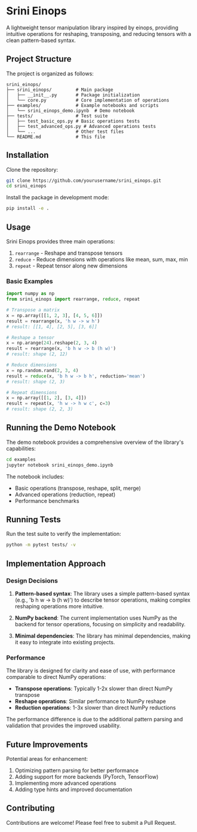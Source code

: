 # Srini Einops

A lightweight tensor manipulation library inspired by einops, providing intuitive operations for reshaping, transposing, and reducing tensors with a clean pattern-based syntax.

## Project Structure

The project is organized as follows:

```
srini_einops/
├── srini_einops/         # Main package
│   ├── __init__.py       # Package initialization
│   └── core.py           # Core implementation of operations
├── examples/             # Example notebooks and scripts
│   └── srini_einops_demo.ipynb  # Demo notebook
├── tests/                # Test suite
│   ├── test_basic_ops.py # Basic operations tests
│   ├── test_advanced_ops.py # Advanced operations tests
│   └── ...               # Other test files
└── README.md             # This file
```

## Installation

Clone the repository:

```bash
git clone https://github.com/yourusername/srini_einops.git
cd srini_einops
```

Install the package in development mode:

```bash
pip install -e .
```

## Usage

Srini Einops provides three main operations:

1. `rearrange` - Reshape and transpose tensors
2. `reduce` - Reduce dimensions with operations like mean, sum, max, min
3. `repeat` - Repeat tensor along new dimensions

### Basic Examples

```python
import numpy as np
from srini_einops import rearrange, reduce, repeat

# Transpose a matrix
x = np.array([[1, 2, 3], [4, 5, 6]])
result = rearrange(x, 'h w -> w h')
# result: [[1, 4], [2, 5], [3, 6]]

# Reshape a tensor
x = np.arange(24).reshape(2, 3, 4)
result = rearrange(x, 'b h w -> b (h w)')
# result: shape (2, 12)

# Reduce dimensions
x = np.random.rand(2, 3, 4)
result = reduce(x, 'b h w -> b h', reduction='mean')
# result: shape (2, 3)

# Repeat dimensions
x = np.array([[1, 2], [3, 4]])
result = repeat(x, 'h w -> h w c', c=3)
# result: shape (2, 2, 3)
```

## Running the Demo Notebook

The demo notebook provides a comprehensive overview of the library's capabilities:

```bash
cd examples
jupyter notebook srini_einops_demo.ipynb
```

The notebook includes:
- Basic operations (transpose, reshape, split, merge)
- Advanced operations (reduction, repeat)
- Performance benchmarks

## Running Tests

Run the test suite to verify the implementation:

```bash
python -m pytest tests/ -v
```

## Implementation Approach

### Design Decisions

1. **Pattern-based syntax**: The library uses a simple pattern-based syntax (e.g., 'b h w -> b (h w)') to describe tensor operations, making complex reshaping operations more intuitive.

2. **NumPy backend**: The current implementation uses NumPy as the backend for tensor operations, focusing on simplicity and readability.

3. **Minimal dependencies**: The library has minimal dependencies, making it easy to integrate into existing projects.

### Performance

The library is designed for clarity and ease of use, with performance comparable to direct NumPy operations:

- **Transpose operations**: Typically 1-2x slower than direct NumPy transpose
- **Reshape operations**: Similar performance to NumPy reshape
- **Reduction operations**: 1-3x slower than direct NumPy reductions

The performance difference is due to the additional pattern parsing and validation that provides the improved usability.

## Future Improvements

Potential areas for enhancement:

1. Optimizing pattern parsing for better performance
2. Adding support for more backends (PyTorch, TensorFlow)
3. Implementing more advanced operations
4. Adding type hints and improved documentation

## Contributing

Contributions are welcome! Please feel free to submit a Pull Request.
```